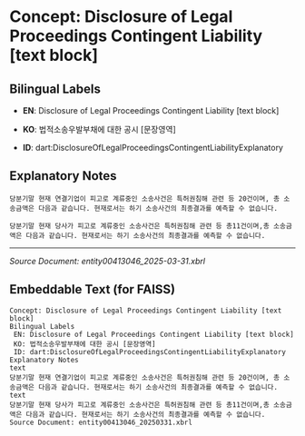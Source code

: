 # Concept: Disclosure of Legal Proceedings Contingent Liability [text block]

## Bilingual Labels
- **EN**: Disclosure of Legal Proceedings Contingent Liability [text block]
- **KO**: 법적소송우발부채에 대한 공시 [문장영역]

- **ID**: dart:DisclosureOfLegalProceedingsContingentLiabilityExplanatory

## Explanatory Notes
```text
당분기말 현재 연결기업이 피고로 계류중인 소송사건은 특허권침해 관련 등 20건이며, 총 소송금액은 다음과 같습니다. 현재로서는 하기 소송사건의 최종결과를 예측할 수 없습니다.
```
```text
당분기말 현재 당사가 피고로 계류중인 소송사건은 특허권침해 관련 등 총11건이며,총 소송금액은 다음과 같습니다. 현재로서는 하기 소송사건의 최종결과를 예측할 수 없습니다.
```

---
*Source Document: entity00413046_2025-03-31.xbrl*
## Embeddable Text (for FAISS)
```text
Concept: Disclosure of Legal Proceedings Contingent Liability [text block]
Bilingual Labels
 EN: Disclosure of Legal Proceedings Contingent Liability [text block]
 KO: 법적소송우발부채에 대한 공시 [문장영역]
 ID: dart:DisclosureOfLegalProceedingsContingentLiabilityExplanatory
Explanatory Notes
text
당분기말 현재 연결기업이 피고로 계류중인 소송사건은 특허권침해 관련 등 20건이며, 총 소송금액은 다음과 같습니다. 현재로서는 하기 소송사건의 최종결과를 예측할 수 없습니다.
text
당분기말 현재 당사가 피고로 계류중인 소송사건은 특허권침해 관련 등 총11건이며,총 소송금액은 다음과 같습니다. 현재로서는 하기 소송사건의 최종결과를 예측할 수 없습니다.
Source Document: entity00413046_20250331.xbrl
```